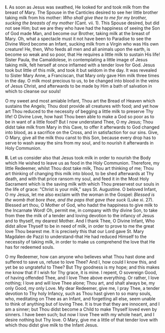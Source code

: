 
**I\.** As soon as Jesus was swathed, He looked for and took milk from the breast of Mary. The Spouse in the Canticles desired to see her little brother taking milk from his mother: *Who shall give thee to me for my brother, sucking the breasts of my mother* (Cant. vii. 1). This Spouse desired, but did not see Him; but we are they who have had the happiness of seeing the Son of God made Man, and become our Brother, taking milk at the breast of Mary. Oh, what a spectacle must it not have been to Paradise to see the Divine Word become an Infant, sucking milk from a Virgin who was His own creature! He, then, Who feeds all men and all animals upon the earth, is become so weak and so poor, that He requires a little milk to sustain His life! Sister Paula, the Camaldolese, in contemplating a little image of Jesus taking milk, felt herself at once inflamed with a tender love for God. Jesus took but little of this milk, and took it but seldom in the day. It was revealed to Sister Mary Anne, a Franciscan, that Mary only gave Him milk three times in the day. O milk most precious to us, to be changed into blood in the veins of Jesus Christ, and afterwards to be made by Him a bath of salvation in which to cleanse our souls!

O my sweet and most amiable Infant, Thou art the Bread of Heaven which sustains the Angels; Thou dost provide all creatures with food; and yet how art Thou reduced to the necessity of begging a little milk to preserve Thy life! O Divine Love, how hast Thou been able to make a God so poor as to be in want of a little food? But I now understand Thee, O my Jesus; Thou didst take milk from Mary in this Cave, to offer it afterwards to God changed into blood, as a sacrifice on the Cross, and in satisfaction for our sins. Give, O Mary, give all the milk thou canst to this Son, because every drop has to serve to wash away the sins from my soul, and to nourish it afterwards in Holy Communion.

**II\.** Let us consider also that Jesus took milk in order to nourish the Body which He wished to leave us as food in the Holy Communion. Therefore, my little Redeemer, whilst Thou dost take milk, Thou art thinking of me; Thou art thinking of changing this milk into blood, to be shed afterwards at Thy death, and with that price ransom my soul, and feed it in the Most Holy Sacrament which is the saving milk with which Thou preservest our souls in the life of grace: \"Christ is your milk,\" says St. Augustine. O beloved Infant, O my Jesus, let me also exclaim with the woman in the Gospel: *Blessed is the womb that bore thee, and the paps that gave thee suck* (Luke xi. 27). Blessed art thou, O Mother of God, who hadst the happiness to give milk to the Incarnate Word! Oh, permit me, in company with thy divine Son, to take from thee the milk of a tender and loving devotion to the infancy of Jesus and to thyself, my dearest Mother. And I thank Thee, O Divine Infant, Who didst allow Thyself to be in need of milk, in order to prove to me the great love Thou bearest me. It is precisely this that our Lord gave St. Mary Magdalen de Pazzi to understand-that He had reduced Himself to the necessity of taking milk, in order to make us comprehend the love that He has for redeemed souls.

O my Redeemer, how can anyone who believes what Thou hast done and suffered to save us, refuse to love Thee? And I, how could I know this, and yet be so ungrateful to Thee? But Thy goodness is my hope; and this makes me know that if I wish for Thy grace, it is mine. I repent, O sovereign Good, of having offended Thee, and I love Thee above everything. Or rather, I love nothing; I love and will love Thee alone; Thou art, and shalt always be, my only Good, my only Love. My dear Redeemer, give me, I pray Thee, a tender devotion to Thy holy Infancy, such as Thou hast given to so many souls, who, meditating on Thee as an Infant, and forgetting all else, seem unable to think of anything but of loving Thee. It is true that they are innocent, and I am a sinner; but Thou didst become a Child to make Thyself loved even by sinners. I have been such; but now I love Thee with my whole heart, and I desire nothing but Thy love. O Mary, give me a little of that tender love with which thou didst give milk to the Infant Jesus.

